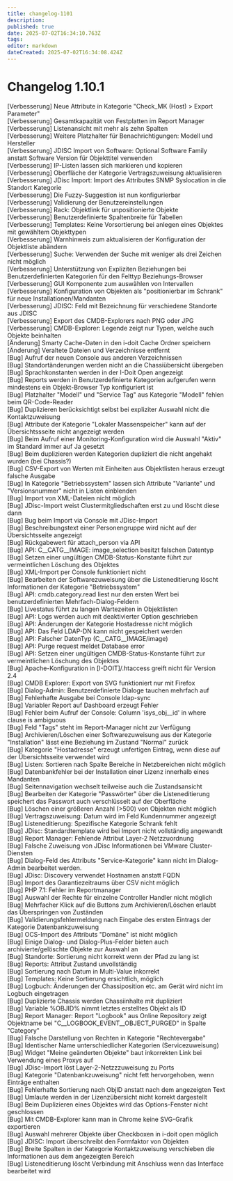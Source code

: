 ```yaml
---
title: changelog-1101
description: 
published: true
date: 2025-07-02T16:34:10.763Z
tags: 
editor: markdown
dateCreated: 2025-07-02T16:34:08.424Z
---
```


# Changelog 1.10.1
<!-- cSpell:disable -->
<!-- markdownlint-disable MD052 -->
[Verbesserung]  Neue Attribute in Kategorie "Check_MK (Host) > Export Parameter"  <br>
[Verbesserung]  Gesamtkapazität von Festplatten im Report Manager  <br>
[Verbesserung]  Listenansicht mit mehr als zehn Spalten  <br>
[Verbesserung]  Weitere Platzhalter für Benachrichtigungen: Modell und Hersteller  <br>
[Verbesserung]  JDISC Import von Software: Optional Software Family anstatt Software Version für Objekttitel verwenden  <br>
[Verbesserung]  IP-Listen lassen sich markieren und kopieren  <br>
[Verbesserung]  Oberfläche der Kategorie Vertragszuweisung aktualisieren  <br>
[Verbesserung]  JDisc Import: Import des Attributes SNMP Syslocation in die Standort Kategorie  <br>
[Verbesserung]  Die Fuzzy-Suggestion ist nun konfigurierbar  <br>
[Verbesserung]  Validierung der Benutzereinstellungen  <br>
[Verbesserung]  Rack: Objektlink für unpositionierte Objekte  <br>
[Verbesserung]  Benutzerdefinierte Spaltenbreite für Tabellen  <br>
[Verbesserung]  Templates: Keine Vorsortierung bei anlegen eines Objektes mit gewähltem Objekttypen  <br>
[Verbesserung]  Warnhinweis zum aktualisieren der Konfiguration der Objektliste abändern  <br>
[Verbesserung]  Suche: Verwenden der Suche mit weniger als drei Zeichen nicht möglich  <br>
[Verbesserung]  Unterstützung von Expliziten Beziehungen bei Benutzerdefinierten Kategorien für den Felttyp Beziehungs-Browser  <br>
[Verbesserung]  GUI Komponente zum auswählen von Intervallen  <br>
[Verbesserung]  Konfiguration von Objekten als "positionierbar im Schrank" für neue Installationen/Mandanten  <br>
[Verbesserung]  JDISC: Feld mit Bezeichnung für verschiedene Standorte aus JDISC  <br>
[Verbesserung]  Export des CMDB-Explorers nach PNG oder JPG  <br>
[Verbesserung]  CMDB-Explorer: Legende zeigt nur Typen, welche auch Objekte beinhalten  <br>
[Änderung]      Smarty Cache-Daten in den i-doit Cache Ordner speichern  <br>
[Änderung]      Veraltete Dateien und Verzeichnisse entfernt  <br>
[Bug]           Aufruf der neuen Console aus anderen Verzeichnissen  <br>
[Bug]           Standortänderungen werden nicht an die Chassiübersicht übergeben  <br>
[Bug]           Sprachkonstanten werden in der I-Doit Open angezeigt  <br>
[Bug]           Reports werden in Benutzerdefinierte Kategorien aufgerufen wenn mindestens ein Objekt-Browser Typ konfiguriert ist  <br>
[Bug]           Platzhalter "Modell" und "Service Tag" aus Kategorie "Modell" fehlen beim QR-Code-Reader  <br>
[Bug]           Duplizieren berücksichtigt selbst bei expliziter Auswahl nicht die Kontaktzuweisung  <br>
[Bug]           Attribute der Kategorie "Lokaler Massenspeicher" kann auf der Übersichtssseite nicht angezeigt werden  <br>
[Bug]           Beim Aufruf einer Monitoring-Konfiguration wird die Auswahl "Aktiv" im Standard immer auf Ja gesetzt  <br>
[Bug]           Beim duplizieren werden Kategorien dupliziert die nicht angehakt wurden (bei Chassis?)  <br>
[Bug]           CSV-Export von Werten mit Einheiten aus Objektlisten heraus erzeugt falsche Ausgabe  <br>
[Bug]           In Kategorie "Betriebssystem" lassen sich Attribute "Variante" und "Versionsnummer" nicht in Listen einblenden  <br>
[Bug]           Import von XML-Dateien nicht möglich  <br>
[Bug]           JDisc-Import weist Clustermitgliedschaften erst zu und löscht diese dann  <br>
[Bug]           Bug beim Import via Console mit JDisc-Import  <br>
[Bug]           Beschreibungstext einer Personengruppe wird nicht auf der Übersichtsseite angezeigt  <br>
[Bug]           Rückgabewert für attach_person via API  <br>
[Bug]           API: C__CATG__IMAGE: image_selection besitzt falschen Datentyp  <br>
[Bug]           Setzen einer ungültigen CMDB-Status-Konstante führt zur vermeintlichen Löschung des Objektes  <br>
[Bug]           XML-Import per Console funktioniert nicht  <br>
[Bug]           Bearbeiten der Softwarezuweisung über die Listeneditierung löscht Informationen der Kategorie "Betriebssystem"  <br>
[Bug]           API: cmdb.category.read liest nur den ersten Wert bei benutzerdefinierten Mehrfach-Dialog-Feldern  <br>
[Bug]           Livestatus führt zu langen Wartezeiten in Objektlisten  <br>
[Bug]           API: Logs werden auch mit deaktivierter Option geschrieben  <br>
[Bug]           API: Änderungen der Kategorie Hostadresse nicht möglich  <br>
[Bug]           API: Das Feld LDAP-DN kann nicht gespeichert werden  <br>
[Bug]           API: Falscher DatenTyp (C__CATG__IMAGE/image)  <br>
[Bug]           API: Purge request meldet Database error  <br>
[Bug]           API: Setzen einer ungültigen CMDB-Status-Konstante führt zur vermeintlichen Löschung des Objektes  <br>
[Bug]           Apache-Konfiguration in [I-DOIT]/.htaccess greift nicht für Version 2.4  <br>
[Bug]           CMDB Explorer: Export von SVG funktioniert nur mit Firefox  <br>
[Bug]           Dialog-Admin: Benutzerdefinierte Dialoge tauchen mehrfach auf  <br>
[Bug]           Fehlerhafte Ausgabe bei Console ldap-sync  <br>
[Bug]           Variabler Report auf Dashboard erzeugt Fehler  <br>
[Bug]           Fehler beim Aufruf der Console: Column 'isys_obj__id' in where clause is ambiguous  <br>
[Bug]           Feld "Tags" steht im Report-Manager nicht zur Verfügung  <br>
[Bug]           Archivieren/Löschen einer Softwarezuweisung aus der Kategorie "Installation" lässt eine Beziehung im Zustand "Normal" zurück  <br>
[Bug]           Kategorie "Hostadresse" erzeugt unfertigen Eintrag, wenn diese auf der Übersichtsseite verwendet wird  <br>
[Bug]           Listen: Sortieren nach Spalte Bereiche in Netzbereichen nicht möglich  <br>
[Bug]           Datenbankfehler bei der Installation einer Lizenz innerhalb eines Mandanten  <br>
[Bug]           Seitennavigation wechselt teilweise auch die Zustandsansicht  <br>
[Bug]           Bearbeiten der Kategorie "Passwörter" über die Listeneditierung speichert das Passwort auch verschlüsselt auf der Oberfläche  <br>
[Bug]           Löschen einer größeren Anzahl (>500) von Objekten nicht möglich  <br>
[Bug]           Vertragszuweisung: Datum wird im Feld Kundennummer angezeigt  <br>
[Bug]           Listeneditierung: Spezifische Kategorie Schrank fehlt  <br>
[Bug]           JDisc: Standardtemplate wird bei Import nicht vollständig angewandt  <br>
[Bug]           Report Manager: Fehlende Attribut Layer-2 Netzzuordnung  <br>
[Bug]           Falsche Zuweisung von JDisc Informationen bei VMware Cluster-Diensten  <br>
[Bug]           Dialog-Feld des Attributs "Service-Kategorie" kann nicht im Dialog-Admin bearbeitet werden.  <br>
[Bug]           JDisc: Discovery verwendet Hostnamen anstatt FQDN  <br>
[Bug]           Import des Garantiezeitraums über CSV nicht möglich  <br>
[Bug]           PHP 7.1: Fehler im Reportmanager  <br>
[Bug]           Auswahl der Rechte für einzelne Controller Handler nicht möglich  <br>
[Bug]           Mehrfacher Klick auf die Buttons zum Archivieren/Löschen erlaubt das Überspringen von Zuständen  <br>
[Bug]           Validierungsfehlermeldung nach Eingabe des ersten Eintrags der Kategorie Datenbankzuweisung  <br>
[Bug]           OCS-Import des Attributs "Domäne" ist nicht möglich  <br>
[Bug]           Einige Dialog- und Dialog-Plus-Felder bieten auch archivierte/gelöschte Objekte zur Auswahl an  <br>
[Bug]           Standorte: Sortierung nicht korrekt wenn der Pfad zu lang ist  <br>
[Bug]           Reports: Attribut Zustand unvollständig  <br>
[Bug]           Sortierung nach Datum in Multi-Value inkorrekt  <br>
[Bug]           Templates: Keine Sortierung ersichtlich, möglich  <br>
[Bug]           Logbuch: Änderungen der Chassiposition etc. am Gerät wird nicht im Logbuch eingetragen  <br>
[Bug]           Duplizierte Chassis werden Chassiinhalte mit dupliziert  <br>
[Bug]           Variable %OBJID% nimmt letztes erstelltes Objekt als ID  <br>
[Bug]           Report Manager: Report "Logbook" aus Online Repository zeigt Objektname bei "C__LOGBOOK_EVENT__OBJECT_PURGED" in Spalte "Category"  <br>
[Bug]           Falsche Darstellung von Rechten in Kategorie "Rechtevergabe"  <br>
[Bug]           Identischer Name unterschiedlicher Kategorien (Servicezuweisung)  <br>
[Bug]           Widget "Meine geänderten Objekte" baut inkorrekten Link bei Verwendung eines Proxys auf  <br>
[Bug]           JDisc-Import löst Layer-2-Netzzzuweisung zu Ports  <br>
[Bug]           Kategorie "Datenbankzuweisung" nicht fett hervorgehoben, wenn Einträge enthalten  <br>
[Bug]           Fehlerhafte Sortierung nach ObjID anstatt nach dem angezeigten Text  <br>
[Bug]           Umlaute werden in der Lizenzübersicht nicht korrekt dargestellt  <br>
[Bug]           Beim Duplizieren eines Objektes wird das Options-Fenster nicht geschlossen  <br>
[Bug]           Mit CMDB-Explorer kann man in Chrome keine SVG-Grafik exportieren  <br>
[Bug]           Auswahl mehrerer Objekte über Checkboxen in i-doit open möglich  <br>
[Bug]           JDISC: Import überschreibt den Formfaktor von Objekten  <br>
[Bug]           Breite Spalten in der Kategorie Kontaktzuweisung verschieben die Informationen aus dem angezeigten Bereich  <br>
[Bug]           Listeneditierung löscht Verbindung mit Anschluss wenn das Interface bearbeitet wird  <br>
